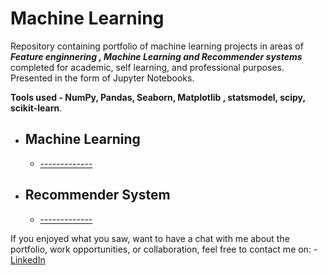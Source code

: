 # Machine Learning 
Repository containing portfolio of machine learning projects in areas of ***Feature enginnering , Machine Learning and Recommender systems*** completed for academic, self learning, and professional purposes. Presented in the form of Jupyter Notebooks.

**Tools used - NumPy, Pandas, Seaborn, Matplotlib , statsmodel, scipy, scikit-learn**.

 - ## Machine Learning 
    - [-------------](link---)
 - ## Recommender System
     - [-------------](link---)
   
 If you enjoyed what you saw, want to have a chat with me about the portfolio, work opportunities, or collaboration, feel free to contact me on:
    - [LinkedIn](https://www.linkedin.com/in/kailas-p-sudheer-6bb244201/)
